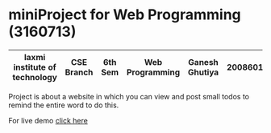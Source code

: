 # miniProject for Web Programming (3160713)

| laxmi institute of technology | CSE Branch | 6th Sem | Web Programming | Ganesh Ghutiya | 200860131508 |
| --- | --- | --- | --- | --- | --- |

Project is about a website in which you can view and post small todos to remind the entire word to do this.

For live demo [click here](http://globaltodo.epizy.com/)
